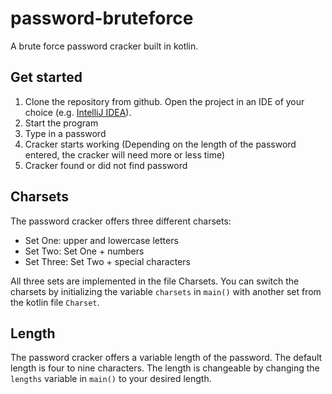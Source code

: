 # password-bruteforce
A brute force password cracker built in kotlin.
## Get started
1. Clone the repository from github. Open the project in an IDE of your choice (e.g. [IntelliJ IDEA](https://www.jetbrains.com/idea/)).
2. Start the program
3. Type in a password
4. Cracker starts working (Depending on the length of the password entered, the cracker will need more or less time)
5. Cracker found or did not find password

## Charsets
The password cracker offers three different charsets:
- Set One: upper and lowercase letters
- Set Two: Set One + numbers
- Set Three: Set Two + special characters

All three sets are implemented in the file Charsets. You can switch the charsets by initializing the variable `charsets` in `main()` with another set from the kotlin file `Charset`.

## Length
The password cracker offers a variable length of the password. The default length is four to nine characters. The length is changeable by changing the `lengths` variable in `main()` to your desired length.

